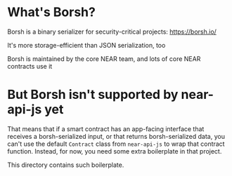 # What's Borsh?

Borsh is a binary serializer for security-critical projects: https://borsh.io/

It's more storage-efficient than JSON serialization, too

Borsh is maintained by the core NEAR team, and lots of core NEAR contracts use it

# But Borsh isn't supported by near-api-js yet

That means that if a smart contract has an app-facing interface that receives a borsh-serialized input, or that returns borsh-serialized data, you can't use the default `Contract` class from `near-api-js` to wrap that contract function. Instead, for now, you need some extra boilerplate in that project.

This directory contains such boilerplate.
